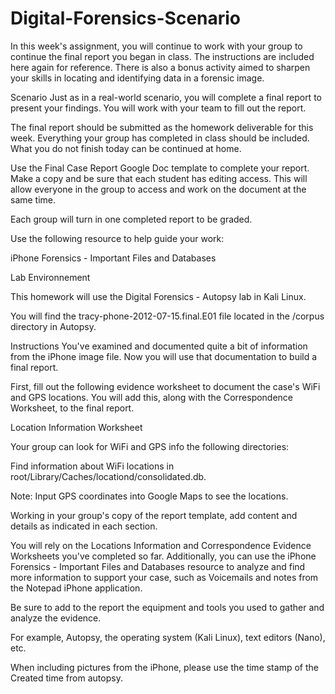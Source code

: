 # Digital-Forensics-Scenario

In this week's assignment, you will continue to work with your group to continue the final report you began in class. The instructions are included here again for reference. There is also a bonus activity aimed to sharpen your skills in locating and identifying data in a forensic image.

Scenario
Just as in a real-world scenario, you will complete a final report to present your findings. You will work with your team to fill out the report.


The final report should be submitted as the homework deliverable for this week. Everything your group has completed in class should be included. What you do not finish today can be continued at home.


Use the Final Case Report Google Doc template to complete your report. Make a copy and be sure that each student has editing access. This will allow everyone in the group to access and work on the document at the same time.


Each group will turn in one completed report to be graded.


Use the following resource to help guide your work:

iPhone Forensics - Important Files and Databases

Lab Environnement


This homework will use the Digital Forensics - Autopsy lab in Kali Linux.


You will find the tracy-phone-2012-07-15.final.E01 file located in the /corpus directory in Autopsy.



Instructions
You've examined and documented quite a bit of information from the iPhone image file. Now you will use that documentation to build a final report.


First, fill out the following evidence worksheet to document the case's WiFi and GPS locations. You will add this, along with the Correspondence Worksheet, to the final report.

Location Information Worksheet

Your group can look for WiFi and GPS info the following directories:


Find information about WiFi locations in root/Library/Caches/locationd/consolidated.db.


Note: Input GPS coordinates into Google Maps to see the locations.

Working in your group's copy of the report template, add content and details as indicated in each section.


You will rely on the Locations Information and Correspondence Evidence Worksheets you've completed so far. Additionally, you can use the iPhone Forensics - Important Files and Databases resource to analyze and find more information to support your case, such as Voicemails and notes from the Notepad iPhone application.


Be sure to add to the report the equipment and tools you used to gather and analyze the evidence.

For example, Autopsy, the operating system (Kali Linux), text editors (Nano), etc.



When including pictures from the iPhone, please use the time stamp of the Created time from autopsy.
